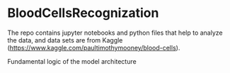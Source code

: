 # BloodCellsRecognization
The repo contains jupyter notebooks and python files that help to analyze the data, and data sets are from Kaggle (https://www.kaggle.com/paultimothymooney/blood-cells).

Fundamental logic of the model architecture
